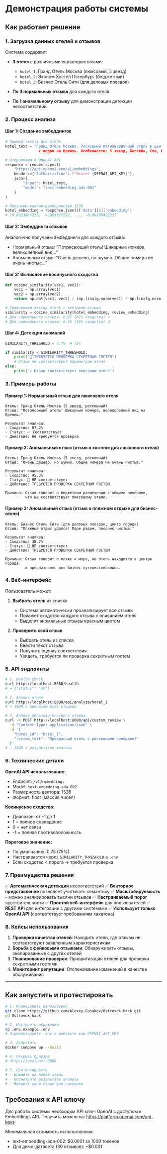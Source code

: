 # Демонстрация работы системы

## Как работает решение

### 1. Загрузка данных отелей и отзывов

Система содержит:
- **3 отеля** с различными характеристиками:
  - `hotel_1`: Гранд Отель Москва (люксовый, 5 звезд)
  - `hotel_2`: Эконом Хостел Петербург (бюджетный)
  - `hotel_3`: Бизнес Отель Сити (для деловых поездок)

- **По 3 нормальных отзыва** для каждого отеля
- **По 1 аномальному отзыву** для демонстрации детекции несоответствий

### 2. Процесс анализа

#### Шаг 1: Создание эмбеддингов
```python
# Пример текста для отеля
hotel_text = "Гранд Отель Москва. Роскошный пятизвездочный отель в центре Москвы 
               с видом на Кремль. Особенности: 5 звезд, Бассейн, Спа, Ресторан"

# Отправляем в OpenAI API
response = requests.post(
    "https://api.openai.com/v1/embeddings",
    headers={"Authorization": f"Bearer {OPENAI_API_KEY}"},
    json={
        "input": hotel_text,
        "model": "text-embedding-ada-002"
    }
)

# Получаем вектор размерностью 1536
hotel_embedding = response.json()['data'][0]['embedding']
# [0.0023064255, -0.009327292, ..., -0.0028842222]
```

#### Шаг 2: Эмбеддинги отзывов
Аналогично получаем эмбеддинги для каждого отзыва:
- Нормальный отзыв: "Потрясающий отель! Шикарные номера, великолепный вид..."
- Аномальный отзыв: "Очень дешево, но шумно. Общие номера не очень чистые..."

#### Шаг 3: Вычисление косинусного сходства
```python
def cosine_similarity(vec1, vec2):
    vec1 = np.array(vec1)
    vec2 = np.array(vec2)
    return np.dot(vec1, vec2) / (np.linalg.norm(vec1) * np.linalg.norm(vec2))

# Сравниваем вектор отеля с вектором отзыва
similarity = cosine_similarity(hotel_embedding, review_embedding)
# Для нормального отзыва: 0.87 (87% сходства) ✓
# Для аномального отзыва: 0.45 (45% сходства) ✗
```

#### Шаг 4: Детекция аномалий
```python
SIMILARITY_THRESHOLD = 0.75  # 75%

if similarity < SIMILARITY_THRESHOLD:
    print("🚨 ТРЕБУЕТСЯ ПРОВЕРКА СЕКРЕТНЫМ ГОСТЕМ")
    # Отзыв не соответствует параметрам отеля
else:
    print("✓ Отзыв соответствует описанию отеля")
```

### 3. Примеры работы

#### Пример 1: Нормальный отзыв для люксового отеля
```
Отель: Гранд Отель Москва (5 звезд, роскошный)
Отзыв: "Потрясающий отель! Шикарные номера, великолепный вид на Кремль."

Результат анализа:
- Сходство: 87.2%
- Статус: ✅ Соответствует
- Действие: Не требуется проверка
```

#### Пример 2: Аномальный отзыв (отзыв о хостеле для люксового отеля)
```
Отель: Гранд Отель Москва (5 звезд, роскошный)
Отзыв: "Очень дешево, но шумно. Общие номера не очень чистые."

Результат анализа:
- Сходство: 45.3%
- Статус: 🚨 НЕ соответствует
- Действие: ТРЕБУЕТСЯ ПРОВЕРКА СЕКРЕТНЫМ ГОСТЕМ

Причина: Отзыв говорит о бюджетном размещении с общими номерами,
         что не соответствует люксовому отелю.
```

#### Пример 3: Аномальный отзыв (отзыв о пляжном отдыхе для бизнес-отеля)
```
Отель: Бизнес Отель Сити (для деловых поездок, центр города)
Отзыв: "Пляжный отдых удался! Море рядом, песочек чистый."

Результат анализа:
- Сходство: 38.7%
- Статус: 🚨 НЕ соответствует
- Действие: ТРЕБУЕТСЯ ПРОВЕРКА СЕКРЕТНЫМ ГОСТЕМ

Причина: Отзыв говорит о пляже и море, но отель находится в центре города
         и предназначен для бизнес-путешественников.
```

### 4. Веб-интерфейс

Пользователь может:

1. **Выбрать отель** из списка
   - Система автоматически проанализирует все отзывы
   - Покажет сходство каждого отзыва с описанием отеля
   - Выделит аномальные отзывы красным цветом

2. **Проверить свой отзыв**
   - Выбрать отель из списка
   - Ввести текст отзыва
   - Получить оценку соответствия
   - Увидеть, требуется ли проверка секретным гостем

### 5. API эндпоинты

```bash
# 1. Health check
curl http://localhost:8080/health
# → {"status": "ok"}

# 2. Анализ отеля
curl http://localhost:8080/api/analyze/hotel_1
# → JSON с анализом всех отзывов

# 3. Анализ пользовательского отзыва
curl -X POST http://localhost:8080/api/custom_review \
  -H "Content-Type: application/json" \
  -d '{
    "hotel_id": "hotel_1",
    "review_text": "Прекрасный отель с роскошными номерами!"
  }'
# → JSON с результатом анализа
```

### 6. Технические детали

**OpenAI API использование:**
- Endpoint: `/v1/embeddings`
- Model: `text-embedding-ada-002`
- Размерность вектора: 1536
- Формат: float (массив чисел)

**Косинусное сходство:**
- Диапазон: от -1 до 1
- 1 = полное совпадение
- 0 = нет связи
- -1 = полная противоположность

**Пороговое значение:**
- По умолчанию: 0.75 (75%)
- Настраивается через `SIMILARITY_THRESHOLD` в `.env`
- Если сходство < порога → требуется проверка

### 7. Преимущества решения

✅ **Автоматическая детекция** несоответствий
✅ **Векторное представление** позволяет учитывать семантику
✅ **Масштабируемость** - можно анализировать тысячи отзывов
✅ **Настраиваемый порог** чувствительности
✅ **Простой веб-интерфейс** для пользователей
✅ **REST API** для интеграции с другими системами
✅ **Использует только OpenAI API** (соответствует требованиям хакатона)

### 8. Кейсы использования

1. **Проверка качества отелей**: Находить отели, где отзывы не соответствуют заявленным характеристикам
2. **Борьба с фейковыми отзывами**: Обнаруживать отзывы, скопированные с других отелей
3. **Планирование проверок**: Приоритизация отелей для проверки секретными гостями
4. **Мониторинг репутации**: Отслеживание изменений в качестве обслуживания

---

## Как запустить и протестировать

```bash
# 1. Клонировать репозиторий
git clone https://github.com/Alexey-Gusakov/Ostrovok-hack.git
cd Ostrovok-hack

# 2. Настроить окружение
cp .env.example .env
# Отредактируйте .env и добавьте ваш OPENAI_API_KEY

# 3. Запустить
docker compose up --build

# 4. Открыть браузер
# http://localhost:8080

# 5. Протестировать
# - Нажмите на любой отель
# - Посмотрите результаты анализа
# - Введите свой отзыв для проверки
```

## Требования к API ключу

Для работы системы необходим API ключ OpenAI с доступом к Embeddings API.
Получить можно на: https://platform.openai.com/api-keys

Минимальная стоимость использования:
- text-embedding-ada-002: $0.0001 за 1000 токенов
- Для демо-датасета (30 отзывов): ~$0.001
